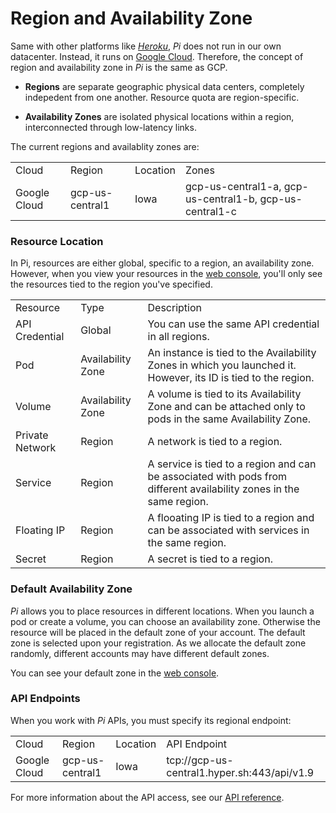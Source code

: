 # Region and Availability Zone

Same with other platforms like [_Heroku_](heroku.com), _Pi_ does not run in our own datacenter. Instead, it runs on [Google Cloud](https://cloud.google.com/). Therefore, the concept of region and availability zone in _Pi_ is the same as GCP. 

- **Regions** are separate geographic physical data centers, completely indepedent from one another. Resource quota are region-specific. 

- **Availability Zones** are isolated physical locations within a region, interconnected through low-latency links.

The current regions and availablity zones are:

<table class="table table-bordered table-striped table-condensed">
<tr>
<td>Cloud</td><td>Region</td><td>Location</td><td>Zones</td>
</tr>
<tr>
<td>Google Cloud</td><td>gcp-us-central1</td><td>Iowa</td><td>gcp-us-central1-a,
gcp-us-central1-b,
gcp-us-central1-c</td>
</tr>
</table>

### Resource Location
In Pi, resources are either global, specific to a region, an availability zone. However, when you view your resources in the [web console](https://console.hyper.sh), you'll only see the resources tied to the region you've specified. 

<table class="table table-bordered table-striped table-condensed">
<tr>
<td>Resource</td><td>Type</td><td>Description</td>
</tr>
<tr>
<tr>
<td>API Credential</td><td>Global</td><td>You can use the same API credential in all regions.</td>
</tr>
<tr>
<td>Pod</td><td>Availability Zone</td><td>An instance is tied to the Availability Zones in which you launched it. However, its ID is tied to the region.</td>
</tr>
<tr>
<td>Volume</td><td>Availability Zone</td><td>A volume is tied to its Availability Zone and can be attached only to pods in the same Availability Zone.</td>
</tr>
<tr>
<td>Private Network</td><td>Region</td><td>A network is tied to a region.</td>
</tr>
<tr>
<td>Service</td><td>Region</td><td>A service is tied to a region and can be associated with pods from different availability zones in the same region.
</td>
</tr>
<tr>
<td>Floating IP</td><td>Region</td><td>A flooating IP is tied to a region and can be associated with services in the same region.
</td>
</tr>
<tr>
<td>Secret</td><td>Region</td><td>A secret is tied to a region.
</td>
</tr>
</table>

### Default Availability Zone
_Pi_ allows you to place resources in different locations. When you launch a pod or create a volume, you can choose an availability zone. Otherwise the resource will be placed in the default zone of your account. The default zone is selected upon your registration. As we allocate the default zone randomly, different accounts may have different default zones.

You can see your default zone in the [web console](https://console.hyper.sh/account/region-zone/).

### API Endpoints

When you work with _Pi_ APIs, you must specify its regional endpoint:

<table class="table table-bordered table-striped table-condensed">
<tr>
<td>Cloud</td><td>Region</td><td>Location</td><td>API Endpoint</td>
</tr>
<tr>
<td>Google Cloud</td><td>gcp-us-central1</td><td>Iowa</td><td>tcp://gcp-us-central1.hyper.sh:443/api/v1.9</td>
</tr>
</table>

For more information about the API access, see our [API reference](../Reference/API/index.md).
